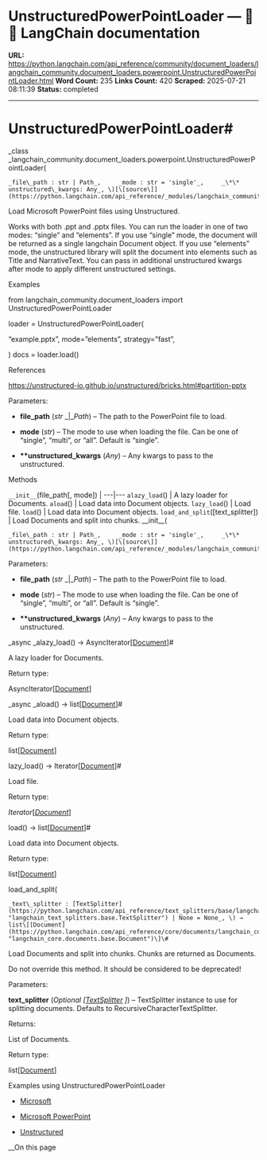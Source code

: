 # UnstructuredPowerPointLoader — 🦜🔗 LangChain  documentation

**URL:** https://python.langchain.com/api_reference/community/document_loaders/langchain_community.document_loaders.powerpoint.UnstructuredPowerPointLoader.html
**Word Count:** 235
**Links Count:** 420
**Scraped:** 2025-07-21 08:11:39
**Status:** completed

---

# UnstructuredPowerPointLoader\#

_class _langchain\_community.document\_loaders.powerpoint.UnstructuredPowerPointLoader\(

    _file\_path : str | Path_,     _mode : str = 'single'_,     _\*\* unstructured\_kwargs: Any_, \)[\[source\]](https://python.langchain.com/api_reference/_modules/langchain_community/document_loaders/powerpoint.html#UnstructuredPowerPointLoader)\#     

Load Microsoft PowerPoint files using Unstructured.

Works with both .ppt and .pptx files. You can run the loader in one of two modes: “single” and “elements”. If you use “single” mode, the document will be returned as a single langchain Document object. If you use “elements” mode, the unstructured library will split the document into elements such as Title and NarrativeText. You can pass in additional unstructured kwargs after mode to apply different unstructured settings.

Examples

from langchain\_community.document\_loaders import UnstructuredPowerPointLoader

loader = UnstructuredPowerPointLoader\(     

“example.pptx”, mode=”elements”, strategy=”fast”,

\) docs = loader.load\(\)

References

<https://unstructured-io.github.io/unstructured/bricks.html#partition-pptx>

Parameters:     

  * **file\_path** \(_str_ _|__Path_\) – The path to the PowerPoint file to load.

  * **mode** \(_str_\) – The mode to use when loading the file. Can be one of “single”, “multi”, or “all”. Default is “single”.

  * **\*\*unstructured\_kwargs** \(_Any_\) – Any kwargs to pass to the unstructured.

Methods

`__init__`\(file\_path\[, mode\]\) |    ---|---   `alazy_load`\(\) | A lazy loader for Documents.   `aload`\(\) | Load data into Document objects.   `lazy_load`\(\) | Load file.   `load`\(\) | Load data into Document objects.   `load_and_split`\(\[text\_splitter\]\) | Load Documents and split into chunks.      \_\_init\_\_\(

    _file\_path : str | Path_,     _mode : str = 'single'_,     _\*\* unstructured\_kwargs: Any_, \)[\[source\]](https://python.langchain.com/api_reference/_modules/langchain_community/document_loaders/powerpoint.html#UnstructuredPowerPointLoader.__init__)\#     

Parameters:     

  * **file\_path** \(_str_ _|__Path_\) – The path to the PowerPoint file to load.

  * **mode** \(_str_\) – The mode to use when loading the file. Can be one of “single”, “multi”, or “all”. Default is “single”.

  * **\*\*unstructured\_kwargs** \(_Any_\) – Any kwargs to pass to the unstructured.

_async _alazy\_load\(\) → AsyncIterator\[[Document](https://python.langchain.com/api_reference/core/documents/langchain_core.documents.base.Document.html#langchain_core.documents.base.Document "langchain_core.documents.base.Document")\]\#     

A lazy loader for Documents.

Return type:     

AsyncIterator\[[Document](https://python.langchain.com/api_reference/core/documents/langchain_core.documents.base.Document.html#langchain_core.documents.base.Document "langchain_core.documents.base.Document")\]

_async _aload\(\) → list\[[Document](https://python.langchain.com/api_reference/core/documents/langchain_core.documents.base.Document.html#langchain_core.documents.base.Document "langchain_core.documents.base.Document")\]\#     

Load data into Document objects.

Return type:     

list\[[Document](https://python.langchain.com/api_reference/core/documents/langchain_core.documents.base.Document.html#langchain_core.documents.base.Document "langchain_core.documents.base.Document")\]

lazy\_load\(\) → Iterator\[[Document](https://python.langchain.com/api_reference/core/documents/langchain_core.documents.base.Document.html#langchain_core.documents.base.Document "langchain_core.documents.base.Document")\]\#     

Load file.

Return type:     

_Iterator_\[[_Document_](https://python.langchain.com/api_reference/core/documents/langchain_core.documents.base.Document.html#langchain_core.documents.base.Document "langchain_core.documents.base.Document")\]

load\(\) → list\[[Document](https://python.langchain.com/api_reference/core/documents/langchain_core.documents.base.Document.html#langchain_core.documents.base.Document "langchain_core.documents.base.Document")\]\#     

Load data into Document objects.

Return type:     

list\[[Document](https://python.langchain.com/api_reference/core/documents/langchain_core.documents.base.Document.html#langchain_core.documents.base.Document "langchain_core.documents.base.Document")\]

load\_and\_split\(

    _text\_splitter : [TextSplitter](https://python.langchain.com/api_reference/text_splitters/base/langchain_text_splitters.base.TextSplitter.html#langchain_text_splitters.base.TextSplitter "langchain_text_splitters.base.TextSplitter") | None = None_, \) → list\[[Document](https://python.langchain.com/api_reference/core/documents/langchain_core.documents.base.Document.html#langchain_core.documents.base.Document "langchain_core.documents.base.Document")\]\#     

Load Documents and split into chunks. Chunks are returned as Documents.

Do not override this method. It should be considered to be deprecated\!

Parameters:     

**text\_splitter** \(_Optional_ _\[_[_TextSplitter_](https://python.langchain.com/api_reference/text_splitters/base/langchain_text_splitters.base.TextSplitter.html#langchain_text_splitters.base.TextSplitter "langchain_text_splitters.base.TextSplitter") _\]_\) – TextSplitter instance to use for splitting documents. Defaults to RecursiveCharacterTextSplitter.

Returns:     

List of Documents.

Return type:     

list\[[Document](https://python.langchain.com/api_reference/core/documents/langchain_core.documents.base.Document.html#langchain_core.documents.base.Document "langchain_core.documents.base.Document")\]

Examples using UnstructuredPowerPointLoader

  * [Microsoft](https://python.langchain.com/docs/integrations/providers/microsoft/)

  * [Microsoft PowerPoint](https://python.langchain.com/docs/integrations/document_loaders/microsoft_powerpoint/)

  * [Unstructured](https://python.langchain.com/docs/integrations/providers/unstructured/)

__On this page